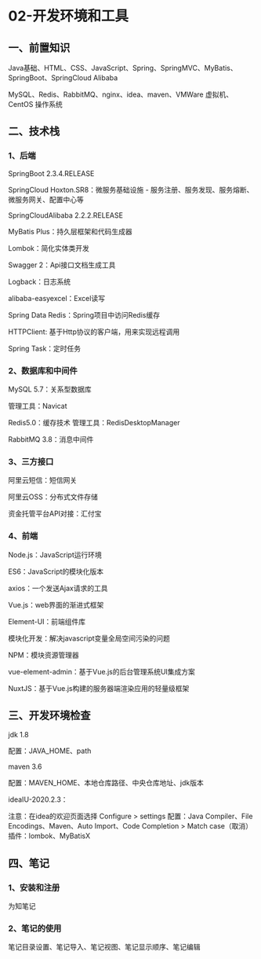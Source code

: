# 02-开发环境和工具

## 一、前置知识

Java基础、HTML、CSS、JavaScript、Spring、SpringMVC、MyBatis、SpringBoot、SpringCloud Alibaba

MySQL、Redis、RabbitMQ、nginx、idea、maven、VMWare 虚拟机、CentOS 操作系统

## 二、技术栈

### 1、后端

SpringBoot 2.3.4.RELEASE

SpringCloud Hoxton.SR8：微服务基础设施 - 服务注册、服务发现、服务熔断、微服务网关、配置中心等

SpringCloudAlibaba 2.2.2.RELEASE

MyBatis Plus：持久层框架和代码生成器

Lombok：简化实体类开发

Swagger 2：Api接口文档生成工具

Logback：日志系统

alibaba-easyexcel：Excel读写

Spring Data Redis：Spring项目中访问Redis缓存

HTTPClient: 基于Http协议的客户端，用来实现远程调用

Spring Task：定时任务

### 2、数据库和中间件

MySQL 5.7：关系型数据库

管理工具：Navicat

Redis5.0：缓存技术 管理工具：RedisDesktopManager

RabbitMQ 3.8：消息中间件

### 3、三方接口

阿里云短信：短信网关

阿里云OSS：分布式文件存储

资金托管平台API对接：汇付宝

### 4、前端

Node.js：JavaScript运行环境

ES6：JavaScript的模块化版本

axios：一个发送Ajax请求的工具

Vue.js：web界面的渐进式框架

Element-UI：前端组件库

模块化开发：解决javascript变量全局空间污染的问题

NPM：模块资源管理器

vue-element-admin：基于Vue.js的后台管理系统UI集成方案

NuxtJS：基于Vue.js构建的服务器端渲染应用的轻量级框架

## 三、开发环境检查

jdk 1.8

配置：JAVA_HOME、path

maven 3.6

配置：MAVEN_HOME、本地仓库路径、中央仓库地址、jdk版本

ideaIU-2020.2.3：

注意：在idea的欢迎页面选择 Configure > settings
配置：Java Compiler、File Encodings、Maven、Auto Import、Code Completion > Match case（取消）
插件：lombok、MyBatisX

## 四、笔记

### 1、安装和注册

为知笔记

### 2、笔记的使用

笔记目录设置、笔记导入、笔记视图、笔记显示顺序、笔记编辑
